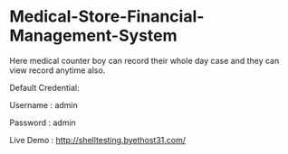 # Medical-Store-Financial-Management-System
Here medical counter boy can record their whole day case and they can view record anytime also.

Default Credential:

Username : admin

Password : admin

Live Demo : http://shelltesting.byethost31.com/
